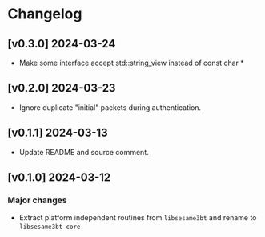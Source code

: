 # Changelog

## [v0.3.0] 2024-03-24

- Make some interface accept std::string_view instead of const char *

## [v0.2.0] 2024-03-23

- Ignore duplicate "initial" packets during authentication.

## [v0.1.1] 2024-03-13

- Update README and source comment.

## [v0.1.0] 2024-03-12

### Major changes

- Extract platform independent routines from `libsesame3bt` and rename to `libsesame3bt-core`
